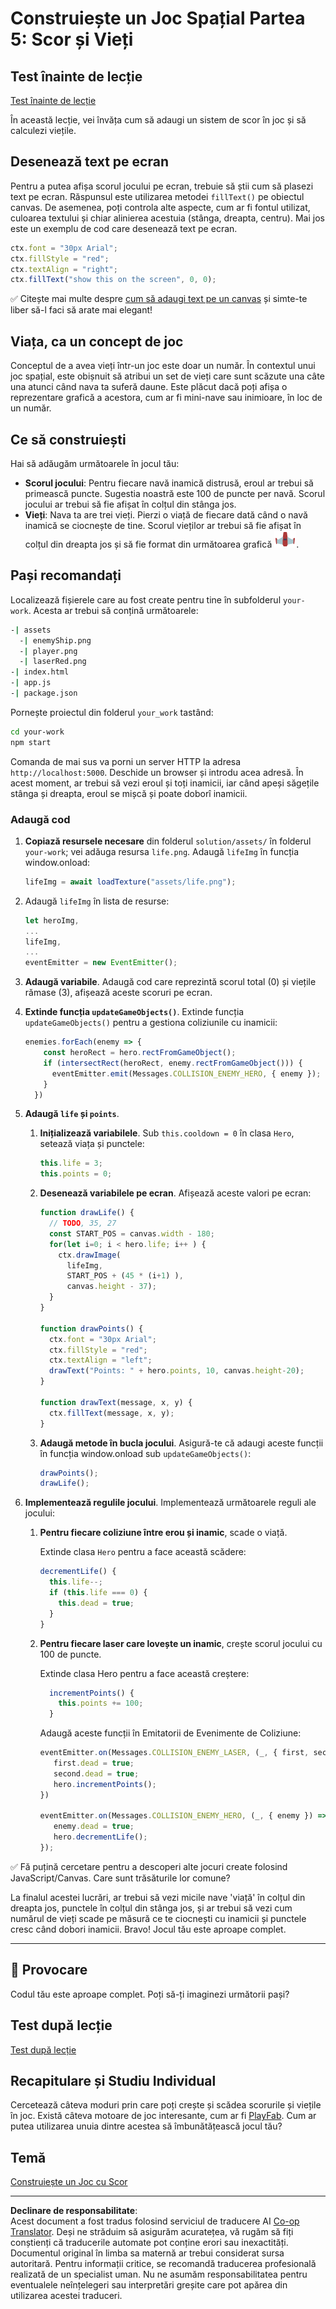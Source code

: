 <!--
CO_OP_TRANSLATOR_METADATA:
{
  "original_hash": "adda95e02afa3fbee67b6e385b1109e1",
  "translation_date": "2025-08-29T11:31:23+00:00",
  "source_file": "6-space-game/5-keeping-score/README.md",
  "language_code": "ro"
}
-->
# Construiește un Joc Spațial Partea 5: Scor și Vieți

## Test înainte de lecție

[Test înainte de lecție](https://ff-quizzes.netlify.app/web/quiz/37)

În această lecție, vei învăța cum să adaugi un sistem de scor în joc și să calculezi viețile.

## Desenează text pe ecran

Pentru a putea afișa scorul jocului pe ecran, trebuie să știi cum să plasezi text pe ecran. Răspunsul este utilizarea metodei `fillText()` pe obiectul canvas. De asemenea, poți controla alte aspecte, cum ar fi fontul utilizat, culoarea textului și chiar alinierea acestuia (stânga, dreapta, centru). Mai jos este un exemplu de cod care desenează text pe ecran.

```javascript
ctx.font = "30px Arial";
ctx.fillStyle = "red";
ctx.textAlign = "right";
ctx.fillText("show this on the screen", 0, 0);
```

✅ Citește mai multe despre [cum să adaugi text pe un canvas](https://developer.mozilla.org/docs/Web/API/Canvas_API/Tutorial/Drawing_text) și simte-te liber să-l faci să arate mai elegant!

## Viața, ca un concept de joc

Conceptul de a avea vieți într-un joc este doar un număr. În contextul unui joc spațial, este obișnuit să atribui un set de vieți care sunt scăzute una câte una atunci când nava ta suferă daune. Este plăcut dacă poți afișa o reprezentare grafică a acestora, cum ar fi mini-nave sau inimioare, în loc de un număr.

## Ce să construiești

Hai să adăugăm următoarele în jocul tău:

- **Scorul jocului**: Pentru fiecare navă inamică distrusă, eroul ar trebui să primească puncte. Sugestia noastră este 100 de puncte per navă. Scorul jocului ar trebui să fie afișat în colțul din stânga jos.
- **Vieți**: Nava ta are trei vieți. Pierzi o viață de fiecare dată când o navă inamică se ciocnește de tine. Scorul vieților ar trebui să fie afișat în colțul din dreapta jos și să fie format din următoarea grafică ![imagine viață](../../../../translated_images/life.6fb9f50d53ee0413cd91aa411f7c296e10a1a6de5c4a4197c718b49bf7d63ebf.ro.png).

## Pași recomandați

Localizează fișierele care au fost create pentru tine în subfolderul `your-work`. Acesta ar trebui să conțină următoarele:

```bash
-| assets
  -| enemyShip.png
  -| player.png
  -| laserRed.png
-| index.html
-| app.js
-| package.json
```

Pornește proiectul din folderul `your_work` tastând:

```bash
cd your-work
npm start
```

Comanda de mai sus va porni un server HTTP la adresa `http://localhost:5000`. Deschide un browser și introdu acea adresă. În acest moment, ar trebui să vezi eroul și toți inamicii, iar când apeși săgețile stânga și dreapta, eroul se mișcă și poate doborî inamicii.

### Adaugă cod

1. **Copiază resursele necesare** din folderul `solution/assets/` în folderul `your-work`; vei adăuga resursa `life.png`. Adaugă `lifeImg` în funcția window.onload:

    ```javascript
    lifeImg = await loadTexture("assets/life.png");
    ```

1. Adaugă `lifeImg` în lista de resurse:

    ```javascript
    let heroImg,
    ...
    lifeImg,
    ...
    eventEmitter = new EventEmitter();
    ```
  
2. **Adaugă variabile**. Adaugă cod care reprezintă scorul total (0) și viețile rămase (3), afișează aceste scoruri pe ecran.

3. **Extinde funcția `updateGameObjects()`**. Extinde funcția `updateGameObjects()` pentru a gestiona coliziunile cu inamicii:

    ```javascript
    enemies.forEach(enemy => {
        const heroRect = hero.rectFromGameObject();
        if (intersectRect(heroRect, enemy.rectFromGameObject())) {
          eventEmitter.emit(Messages.COLLISION_ENEMY_HERO, { enemy });
        }
      })
    ```

4. **Adaugă `life` și `points`**. 
   1. **Inițializează variabilele**. Sub `this.cooldown = 0` în clasa `Hero`, setează viața și punctele:

        ```javascript
        this.life = 3;
        this.points = 0;
        ```

   1. **Desenează variabilele pe ecran**. Afișează aceste valori pe ecran:

        ```javascript
        function drawLife() {
          // TODO, 35, 27
          const START_POS = canvas.width - 180;
          for(let i=0; i < hero.life; i++ ) {
            ctx.drawImage(
              lifeImg, 
              START_POS + (45 * (i+1) ), 
              canvas.height - 37);
          }
        }
        
        function drawPoints() {
          ctx.font = "30px Arial";
          ctx.fillStyle = "red";
          ctx.textAlign = "left";
          drawText("Points: " + hero.points, 10, canvas.height-20);
        }
        
        function drawText(message, x, y) {
          ctx.fillText(message, x, y);
        }

        ```

   1. **Adaugă metode în bucla jocului**. Asigură-te că adaugi aceste funcții în funcția window.onload sub `updateGameObjects()`:

        ```javascript
        drawPoints();
        drawLife();
        ```

1. **Implementează regulile jocului**. Implementează următoarele reguli ale jocului:

   1. **Pentru fiecare coliziune între erou și inamic**, scade o viață.
   
      Extinde clasa `Hero` pentru a face această scădere:

        ```javascript
        decrementLife() {
          this.life--;
          if (this.life === 0) {
            this.dead = true;
          }
        }
        ```

   2. **Pentru fiecare laser care lovește un inamic**, crește scorul jocului cu 100 de puncte.

      Extinde clasa Hero pentru a face această creștere:
    
        ```javascript
          incrementPoints() {
            this.points += 100;
          }
        ```

        Adaugă aceste funcții în Emitatorii de Evenimente de Coliziune:

        ```javascript
        eventEmitter.on(Messages.COLLISION_ENEMY_LASER, (_, { first, second }) => {
           first.dead = true;
           second.dead = true;
           hero.incrementPoints();
        })

        eventEmitter.on(Messages.COLLISION_ENEMY_HERO, (_, { enemy }) => {
           enemy.dead = true;
           hero.decrementLife();
        });
        ```

✅ Fă puțină cercetare pentru a descoperi alte jocuri create folosind JavaScript/Canvas. Care sunt trăsăturile lor comune?

La finalul acestei lucrări, ar trebui să vezi micile nave 'viață' în colțul din dreapta jos, punctele în colțul din stânga jos, și ar trebui să vezi cum numărul de vieți scade pe măsură ce te ciocnești cu inamicii și punctele cresc când dobori inamicii. Bravo! Jocul tău este aproape complet.

---

## 🚀 Provocare

Codul tău este aproape complet. Poți să-ți imaginezi următorii pași?

## Test după lecție

[Test după lecție](https://ff-quizzes.netlify.app/web/quiz/38)

## Recapitulare și Studiu Individual

Cercetează câteva moduri prin care poți crește și scădea scorurile și viețile în joc. Există câteva motoare de joc interesante, cum ar fi [PlayFab](https://playfab.com). Cum ar putea utilizarea unuia dintre acestea să îmbunătățească jocul tău?

## Temă

[Construiește un Joc cu Scor](assignment.md)

---

**Declinare de responsabilitate**:  
Acest document a fost tradus folosind serviciul de traducere AI [Co-op Translator](https://github.com/Azure/co-op-translator). Deși ne străduim să asigurăm acuratețea, vă rugăm să fiți conștienți că traducerile automate pot conține erori sau inexactități. Documentul original în limba sa maternă ar trebui considerat sursa autoritară. Pentru informații critice, se recomandă traducerea profesională realizată de un specialist uman. Nu ne asumăm responsabilitatea pentru eventualele neînțelegeri sau interpretări greșite care pot apărea din utilizarea acestei traduceri.